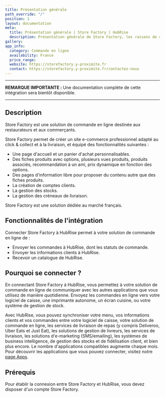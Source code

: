 ```yaml
---
title: Présentation générale
path_override: "/"
position: 1
layout: documentation
meta:
  title: Présentation générale | Store Factory | HubRise
  description: Présentation générale de Store Factory, les raisons de connecter votre solution de commande en ligne à HubRise et fonctionnalités de l'intégration avec HubRise.
gallery:
app_info:
  category: Commande en ligne
  availability: France
  price_range:
  website: https://storefactory.y-proximite.fr
  contact: https://storefactory.y-proximite.fr/contactez-nous
---
```


---

**REMARQUE IMPORTANTE :** Une documentation complète de cette intégration sera bientôt disponible.

---

## Description

Store Factory est une solution de commande en ligne destinée aux restaurateurs et aux commerçants.

Store Factory permet de créer un site e-commerce professionnel adapté au click & collect et à la livraison, et équipé des fonctionnalités suivantes :

- Une page d'accueil et un panier d'achat personnalisables.
- Des fiches produits avec options, plusieurs vues produits, produits associés, recommandation à un ami, prix dynamique en fonction des options.
- Des pages d'information libre pour proposer du contenu autre que des fiches produits.
- La création de comptes clients.
- La gestion des stocks.
- La gestion des créneaux de livraison.

Store Factory est une solution dédiée au marché français.

## Fonctionnalités de l'intégration

Connecter Store Factory à HubRise permet à votre solution de commande en ligne de :

- Envoyer les commandes à HubRise, dont les statuts de commande.
- Envoyer les informations clients à HubRise.
- Recevoir un catalogue de HubRise.

## Pourquoi se connecter ?

En connectant Store Factory à HubRise, vous permettez à votre solution de commande en ligne de communiquer avec les autres applications que vous utilisez de manière quotidienne. Envoyez les commandes en ligne vers votre logiciel de caisse, une imprimante autonome, un écran cuisine, ou votre système de gestion de stock.

Avec HubRise, vous pouvez synchroniser votre menu, vos informations clients et vos commandes entre votre logiciel de caisse, votre solution de commande en ligne, les services de livraison de repas (y compris Deliveroo, Uber Eats et Just Eat), les solutions de gestion de livreurs, les services de livraison, les solutions d'e-marketing (SMS/emailing), les systèmes de business intelligence, de gestion des stocks et de fidélisation client, et bien plus encore. Le nombre d'applications compatibles augmente chaque mois. Pour découvrir les applications que vous pouvez connecter, visitez notre [page Apps](/apps).

## Prérequis

Pour établir la connexion entre Store Factory et HubRise, vous devez disposer d'un compte Store Factory.
